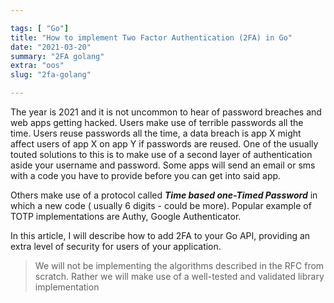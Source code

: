 ```yaml
---

tags: [ "Go"]
title: "How to implement Two Factor Authentication (2FA) in Go"
date: "2021-03-20"
summary: "2FA golang"
extra: "oos"
slug: "2fa-golang"

---
```


The year is 2021 and it is not uncommon to hear of password breaches and web
apps getting hacked. Users make use of terrible passwords all the time. Users
reuse passwords all the time, a data breach is app X might affect users of app
X on app Y if passwords are reused. One of the usually touted solutions to this
is to make use of a second layer of authentication aside your username and
password. Some apps will send an email or sms with a code you have to provide
before you can get into said app.

Others make use of a protocol called ___Time
based one-Timed Password___ in which a new code ( usually 6 digits - could be
more). Popular example of TOTP implementations are Authy, Google Authenticator.

In this article, I will describe how to add 2FA to your Go API, providing an
extra level of security for users of your application.

> We will not be implementing the algorithms described in the RFC from scratch.
Rather we will make use of a well-tested and validated library implementation



